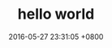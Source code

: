 ---
layout: post
title:  "hello world"
date:   2016-05-27 23:31:05 +0800
categories: jekyll update
---